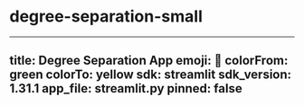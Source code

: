 # degree-separation-small

---
title: Degree Separation App
emoji: 🐨
colorFrom: green
colorTo: yellow
sdk: streamlit
sdk_version: 1.31.1
app_file: streamlit.py
pinned: false
---

